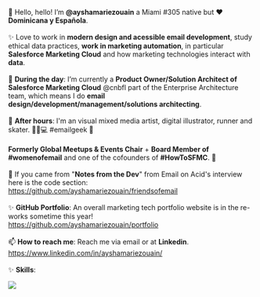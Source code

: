 👋 Hello, hello! I’m <b>@ayshamariezouain</b> a Miami #305 native but ❤️ <b>Dominicana y Española</b>.
<br><br>
✨ Love to work in <b>modern design and acessible email development</b>, study ethical data practices, <b>work in marketing automation</b>, in particular <b>Salesforce Marketing Cloud</b> and how marketing technologies interact with <b>data</b>. 
<br><br>
🌱 <b>During the day</b>: I’m currently a <b>Product Owner/Solution Architect of Salesforce Marketing Cloud</b> @cnbfl part of the Enterprise Architecture team, which means I do <b>email design/development/management/solutions architecting</b>. 
<br><br>
🌙 <b>After hours</b>: I'm an visual mixed media artist, digital illustrator, runner and skater. 👟🐶💻 #emailgeek 💌 <br><br>
<b>Formerly Global Meetups & Events Chair</b> + <b>Board Member of #womenofemail</b> and one of the cofounders of <b>#HowToSFMC</b>. 🐐
<br><br>
💪 If you came from "<b>Notes from the Dev</b>" from Email on Acid's interview here is the code section: <br> https://github.com/ayshamariezouain/friendsofemail
<br><br>
✨ <b>GitHub Portfolio</b>: An overall marketing tech portfolio website is in the re-works sometime this year! 
<br> https://github.com/ayshamariezouain/portfolio
<br><br>📫 <b>How to reach me</b>: Reach me via email or at <b>Linkedin</b>. <br> https://www.linkedin.com/in/ayshamariezouain/
<br><br>✨ <b>Skills</b>: 

<p align="left">
  <a href="https://skillicons.dev">
    <img src="https://skillicons.dev/icons?i=apple,html,css,figma,github,visualstudio,azure,bootstrap,wordpress,windows,webflow" />
  </a>
</p>
<!---
ayshamariezouain/ayshamariezouain is a ✨ special ✨ repository because its `README.md` (this file) appears on your GitHub profile.
You can click the Preview link to take a look at your changes.
--->
